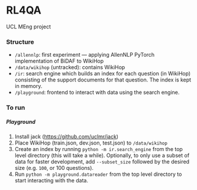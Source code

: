 # RL4QA
UCL MEng project

### Structure
- `/allennlp`: first experiment — applying AllenNLP PyTorch implementation of BiDAF to WikiHop
- `/data/wikihop` (untracked): contains WikiHop
- `/ir`: search engine which builds an index for each question (in WikiHop) consisting of the 
support 
documents for that question. The index is kept in memory.
- `/playground`: frontend to interact with data using the search engine.

### To run
##### Playground
1. Install jack (https://github.com/uclmr/jack)
2. Place WikiHop (train.json, dev.json, test.json) to `/data/wikihop`
3. Create an index by running `python -m ir.search_engine` from the top 
level directory (this will take a while). Optionally, to only use a subset of data for faster 
development, add 
`--subset_size` followed by the desired size (e.g. `100`, or 100 questions).
4. Run `python -m playground.datareader` from the top level directory to start interacting with 
the data.
